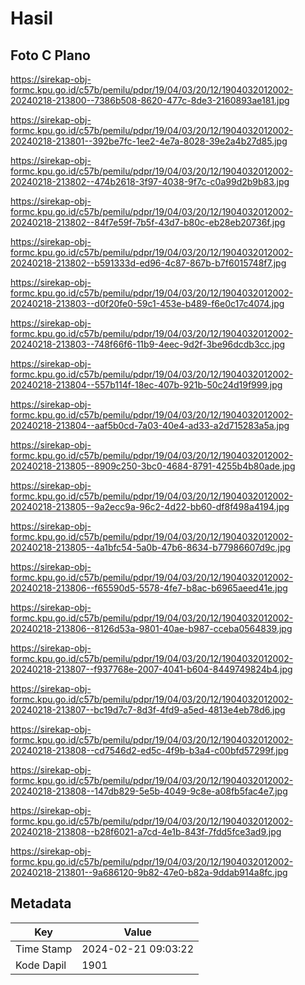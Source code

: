 # Hasil

## Foto C Plano

https://sirekap-obj-formc.kpu.go.id/c57b/pemilu/pdpr/19/04/03/20/12/1904032012002-20240218-213800--7386b508-8620-477c-8de3-2160893ae181.jpg

https://sirekap-obj-formc.kpu.go.id/c57b/pemilu/pdpr/19/04/03/20/12/1904032012002-20240218-213801--392be7fc-1ee2-4e7a-8028-39e2a4b27d85.jpg

https://sirekap-obj-formc.kpu.go.id/c57b/pemilu/pdpr/19/04/03/20/12/1904032012002-20240218-213802--474b2618-3f97-4038-9f7c-c0a99d2b9b83.jpg

https://sirekap-obj-formc.kpu.go.id/c57b/pemilu/pdpr/19/04/03/20/12/1904032012002-20240218-213802--84f7e59f-7b5f-43d7-b80c-eb28eb20736f.jpg

https://sirekap-obj-formc.kpu.go.id/c57b/pemilu/pdpr/19/04/03/20/12/1904032012002-20240218-213802--b591333d-ed96-4c87-867b-b7f6015748f7.jpg

https://sirekap-obj-formc.kpu.go.id/c57b/pemilu/pdpr/19/04/03/20/12/1904032012002-20240218-213803--d0f20fe0-59c1-453e-b489-f6e0c17c4074.jpg

https://sirekap-obj-formc.kpu.go.id/c57b/pemilu/pdpr/19/04/03/20/12/1904032012002-20240218-213803--748f66f6-11b9-4eec-9d2f-3be96dcdb3cc.jpg

https://sirekap-obj-formc.kpu.go.id/c57b/pemilu/pdpr/19/04/03/20/12/1904032012002-20240218-213804--557b114f-18ec-407b-921b-50c24d19f999.jpg

https://sirekap-obj-formc.kpu.go.id/c57b/pemilu/pdpr/19/04/03/20/12/1904032012002-20240218-213804--aaf5b0cd-7a03-40e4-ad33-a2d715283a5a.jpg

https://sirekap-obj-formc.kpu.go.id/c57b/pemilu/pdpr/19/04/03/20/12/1904032012002-20240218-213805--8909c250-3bc0-4684-8791-4255b4b80ade.jpg

https://sirekap-obj-formc.kpu.go.id/c57b/pemilu/pdpr/19/04/03/20/12/1904032012002-20240218-213805--9a2ecc9a-96c2-4d22-bb60-df8f498a4194.jpg

https://sirekap-obj-formc.kpu.go.id/c57b/pemilu/pdpr/19/04/03/20/12/1904032012002-20240218-213805--4a1bfc54-5a0b-47b6-8634-b77986607d9c.jpg

https://sirekap-obj-formc.kpu.go.id/c57b/pemilu/pdpr/19/04/03/20/12/1904032012002-20240218-213806--f65590d5-5578-4fe7-b8ac-b6965aeed41e.jpg

https://sirekap-obj-formc.kpu.go.id/c57b/pemilu/pdpr/19/04/03/20/12/1904032012002-20240218-213806--8126d53a-9801-40ae-b987-cceba0564839.jpg

https://sirekap-obj-formc.kpu.go.id/c57b/pemilu/pdpr/19/04/03/20/12/1904032012002-20240218-213807--f937768e-2007-4041-b604-8449749824b4.jpg

https://sirekap-obj-formc.kpu.go.id/c57b/pemilu/pdpr/19/04/03/20/12/1904032012002-20240218-213807--bc19d7c7-8d3f-4fd9-a5ed-4813e4eb78d6.jpg

https://sirekap-obj-formc.kpu.go.id/c57b/pemilu/pdpr/19/04/03/20/12/1904032012002-20240218-213808--cd7546d2-ed5c-4f9b-b3a4-c00bfd57299f.jpg

https://sirekap-obj-formc.kpu.go.id/c57b/pemilu/pdpr/19/04/03/20/12/1904032012002-20240218-213808--147db829-5e5b-4049-9c8e-a08fb5fac4e7.jpg

https://sirekap-obj-formc.kpu.go.id/c57b/pemilu/pdpr/19/04/03/20/12/1904032012002-20240218-213808--b28f6021-a7cd-4e1b-843f-7fdd5fce3ad9.jpg

https://sirekap-obj-formc.kpu.go.id/c57b/pemilu/pdpr/19/04/03/20/12/1904032012002-20240218-213801--9a686120-9b82-47e0-b82a-9ddab914a8fc.jpg


## Metadata

| Key        | Value               |
| ---------- | ------------------- |
| Time Stamp | 2024-02-21 09:03:22 |
| Kode Dapil | 1901                |



